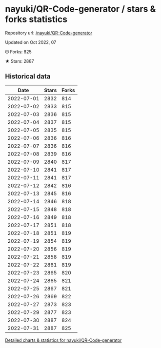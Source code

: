 # nayuki/QR-Code-generator / stars & forks statistics

Repository url: [/nayuki/QR-Code-generator](https://github.com/nayuki/QR-Code-generator)

Updated on Oct 2022, 07

☋ Forks: 825

★ Stars: 2887

## Historical data
| Date | Stars | Forks |
|------|-------|-------|
| 2022-07-01 | 2832 | 814 | 
| 2022-07-02 | 2833 | 815 | 
| 2022-07-03 | 2836 | 815 | 
| 2022-07-04 | 2837 | 815 | 
| 2022-07-05 | 2835 | 815 | 
| 2022-07-06 | 2836 | 816 | 
| 2022-07-07 | 2836 | 816 | 
| 2022-07-08 | 2839 | 816 | 
| 2022-07-09 | 2840 | 817 | 
| 2022-07-10 | 2841 | 817 | 
| 2022-07-11 | 2841 | 817 | 
| 2022-07-12 | 2842 | 816 | 
| 2022-07-13 | 2845 | 816 | 
| 2022-07-14 | 2846 | 818 | 
| 2022-07-15 | 2848 | 818 | 
| 2022-07-16 | 2849 | 818 | 
| 2022-07-17 | 2851 | 818 | 
| 2022-07-18 | 2851 | 819 | 
| 2022-07-19 | 2854 | 819 | 
| 2022-07-20 | 2856 | 819 | 
| 2022-07-21 | 2858 | 819 | 
| 2022-07-22 | 2861 | 819 | 
| 2022-07-23 | 2865 | 820 | 
| 2022-07-24 | 2865 | 821 | 
| 2022-07-25 | 2867 | 821 | 
| 2022-07-26 | 2869 | 822 | 
| 2022-07-27 | 2873 | 823 | 
| 2022-07-29 | 2877 | 823 | 
| 2022-07-30 | 2887 | 824 | 
| 2022-07-31 | 2887 | 825 | 


[Detailed charts & statistics for nayuki/QR-Code-generator](https://reviewgithub.com/rep/nayuki/QR-Code-generator)
